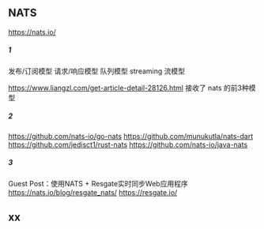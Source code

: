 ## NATS

https://nats.io/

##### 1

发布/订阅模型
请求/响应模型
队列模型
streaming 流模型

https://www.liangzl.com/get-article-detail-28126.html 接收了 nats 的前3种模型

##### 2

https://github.com/nats-io/go-nats
https://github.com/munukutla/nats-dart
https://github.com/jedisct1/rust-nats
https://github.com/nats-io/java-nats

##### 3
Guest Post：使用NATS + Resgate实时同步Web应用程序 https://nats.io/blog/resgate_nats/
https://resgate.io/

## xx
